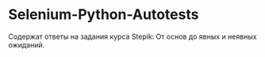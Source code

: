 # Selenium-Python-Autotests
Содержат ответы на задания курса Stepik: От основ до явных и неявных ожиданий.
